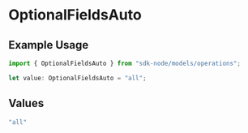 # OptionalFieldsAuto

## Example Usage

```typescript
import { OptionalFieldsAuto } from "sdk-node/models/operations";

let value: OptionalFieldsAuto = "all";
```

## Values

```typescript
"all"
```